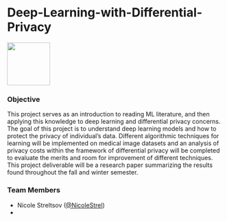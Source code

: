 # Deep-Learning-with-Differential-Privacy

<img src="https://drive.google.com/uc?export=view&id=15hgLkUiSFYEvug29IE8FYL5hTa8q7MgL" style="width: 100px; max-width: 100%; height: auto"/>

### Objective

This project serves as an introduction to reading ML literature, and then applying this knowledge to deep learning and differential privacy concerns. The goal of this project is to understand deep learning models and how to protect the privacy of individual’s data. Different algorithmic techniques for learning will be implemented on medical image datasets and an analysis of privacy costs within the framework of differential privacy will be completed to evaluate the merits and room for improvement of different techniques. This project deliverable will be a research paper summarizing the results found throughout the fall and winter semester.

### Team Members

- Nicole Streltsov ([@NicoleStrel](https://github.com/NicoleStrel))
- 
